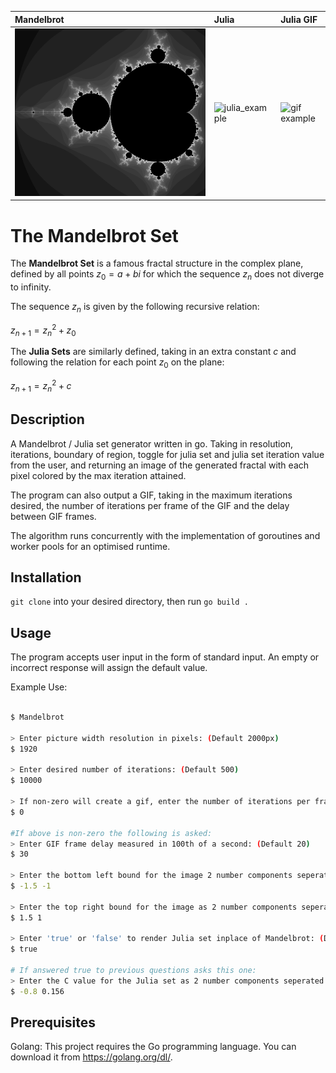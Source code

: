 
| Mandelbrot | Julia | Julia GIF |
| :-         | :-    | :-        |
| ![mandelbrot_example](https://github.com/eitanoid/Mandelbrot-Set-Go/blob/main/pictures/mandelbrot.png) | ![julia_example](https://github.com/eitanoid/Mandlebrot-Set-Go/blob/main/pictures/julia.png) | ![gif example](https://github.com/eitanoid/Mandelbrot-Set-Go/blob/main/pictures/julia_gif.gif) |

# The Mandelbrot Set

The **Mandelbrot Set** is a famous fractal structure in the complex plane, defined by all points  $z_0 = a + bi$ for which the sequence $z_n$ does not diverge to infinity. 

The sequence $z_n$ is given by the following recursive relation:

$z_{n+1} = z_n^2 + z_0$

The **Julia Sets** are similarly defined, taking in an extra constant $c$ and following the relation for each point $z_0$ on the plane:

$z_{n+1} = z_n^2 +c$

## Description

A Mandelbrot / Julia set generator written in go. Taking in resolution, iterations, boundary of region, toggle for julia set and julia set iteration value from the user, and returning an image of the generated fractal with each pixel colored by the max iteration attained.

The program can also output a GIF, taking in the maximum iterations desired, the number of iterations per frame of the GIF and the delay between GIF frames.

The algorithm runs concurrently with the implementation of goroutines and worker pools for an optimised runtime.

## Installation

`git clone` into your desired directory, then run `go build .`

## Usage

The program accepts user input in the form of standard input. An empty or incorrect response will assign the default value.

Example Use:

```bash

$ Mandelbrot

> Enter picture width resolution in pixels: (Default 2000px)
$ 1920

> Enter desired number of iterations: (Default 500)
$ 10000 

> If non-zero will create a gif, enter the number of iterations per frame: (Default 0)
$ 0

#If above is non-zero the following is asked:
> Enter GIF frame delay measured in 100th of a second: (Default 20)
$ 30

> Enter the bottom left bound for the image 2 number components seperated by a space: (Default: -2 -2)
$ -1.5 -1

> Enter the top right bound for the image as 2 number components seperated by a space: (Default: 2 2)
$ 1.5 1

> Enter 'true' or 'false' to render Julia set inplace of Mandelbrot: (Default is 'false')
$ true 

# If answered true to previous questions asks this one:
> Enter the C value for the Julia set as 2 number components seperated by a space: (Default: 0.35 0.35)
$ -0.8 0.156
```

## Prerequisites

Golang: This project requires the Go programming language. You can download it from https://golang.org/dl/.
